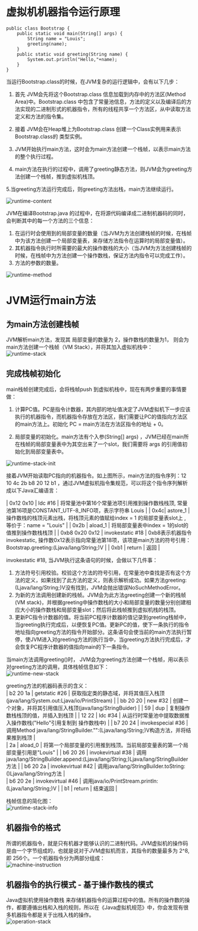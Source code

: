 # 虚拟机机器指令运行原理
```
public class Bootstrap {
    public static void main(String[] args) {
        String name = "Louis";
        greeting(name);
    }
    public static void greeting(String name) {
        System.out.println("Hello,"+name);
    }
}
```
    
当运行Bootstrap.class的时候，在JVM复杂的运行逻辑中，会有以下几步：    
1. 首先 JVM会先将这个Bootstrap.class 信息加载到内存中的方法区(Method Area)中。Bootstrap.class 中包含了常量池信息，方法的定义以及编译后的方法实现的二进制形式的机器指令，所有的线程共享一个方法区，从中读取方法定义和方法的指令集。

2. 接着 JVM会在Heap堆上为Bootstrap.class 创建一个Class<Bootstrap>实例用来表示Bootstrap.class的 类型实例。

3. JVM开始执行main方法，这时会为main方法创建一个栈帧，以表示main方法的整个执行过程。

4. main方法在执行的过程中，调用了greeting静态方法，则JVM会为greeting方法创建一个栈帧，推到虚拟机栈顶。

5.当greeting方法运行完成后，则greeting方法出栈，main方法继续运行。
    
![runtime-content](../../../../resources/images/jvm/runtime-content.png)  
    

JVM在编译Bootstrap.java 的过程中，在将源代码编译成二进制机器码的同时，会判断其中的每一个方法的三个信息：
1. 在运行时会使用到的局部变量的数量（当JVM为方法创建栈帧的时候，在栈帧中为该方法创建一个局部变量表，来存储方法指令在运算时的局部变量值）。
2. 其机器指令执行时所需要的最大的操作数栈的大小（当JVM为方法创建栈帧的时候，在栈帧中为方法创建一个操作数栈，保证方法内指令可以完成工作）。
3. 方法的参数的数量。
    
![runtime-method](../../../../resources/images/jvm/runtime-method.png)  
    

# JVM运行main方法

## 为main方法创建栈帧
JVM解析main方法，发现其 局部变量的数量为 2，操作数栈的数量为1， 则会为main方法创建一个栈帧（VM Stack），并将其加入虚拟机栈中：    
![runtime-stack](../../../../resources/images/jvm/runtime-stack.png)  
    
## 完成栈帧初始化
main栈帧创建完成后，会将栈帧push 到虚拟机栈中，现在有两步重要的事情要做：
1. 计算PC值。PC是指令计数器，其内部的地址值决定了JVM虚拟机下一步应该执行的机器指令，而机器指令存放在方法区，我们需要让PC的值指向方法区的main方法上。初始化 PC = main方法在方法区指令的地址 + 0。

2. 局部变量的初始化。main方法有个入参(String[] args) ，JVM已经在main所在栈帧的局部变量表中为其空出来了一个slot，我们需要将 args 的引用值初始化到局部变量表中。
    
![runtime-stack-init](../../../../resources/images/jvm/runtime-stack-init.png)  
    
接着JVM开始读取PC指向的机器指令。如上图所示，main方法的指令序列：12 10 4c 2b b8 20 12 b1 ，通过JVM虚拟机指令集规范，可以将这个指令序列解析成以下Java汇编语言：    

| 0x12 0x10 | ldc #16 | 将常量池中第16个常量池项引用推到操作数栈栈顶, 常量池第16项是CONSTANT_UTF-8_INFO项，表示字符串 Louis |
| 0x4c| astore_1 | 操作数栈的栈顶元素出栈，将栈顶元素的值赋给index = 1 的局部变量表slot上 , 等价于：name = "Louis" | 
| 0x2b | aload_1 | 将局部变量表中index = 1的slot的值推到操作数栈栈顶 |
| 0xb8 0x20 0x12 | invokestatic #18 | 0xb8表示机器指令invokestatic, 操作数0x12表示指向常量池第18项，该项是main方法的符号引用：Bootstrap.greeting:(Ljava/lang/String;)V |
| 0xb1 | return | 返回 |
    

invokestatic #18, 当JVM执行这条语句的时候，会做以下几件事：
1. 方法符号引用校验。校验这个方法的符号引用，在常量池中查找是否有这个方法的定义，如果找到了此方法的定义，则表示解析成功。如果方法greeting:(Ljava/lang/String;)V没有找到，JVM会抛出错误NoSuchMethodError。
2. 为新的方法调用创建新的栈帧。JVM会为此方法greeting创建一个新的栈帧(VM stack)，并根据greeting中操作数栈的大小和局部变量的数量分别创建相应大小的操作数栈和局部变量slot；然后将此栈帧推到虚拟机栈的栈顶。
3. 更新PC指令计数器的值。将当前PC程序计数器的值记录到greeting栈帧中，当greeting执行完成后，以便恢复PC值。更新PC的值，使下一条执行的指令地址指向greeting方法的指令开始部分。这条语句会使当前的main方法执行暂停，使JVM进入对greeting方法的执行当中，当greeting方法执行完成后，才会恢复PC程序计数器的值指向main的下一条指令。 
    

当main方法调用greeting()时， JVM会为greeting方法创建一个栈帧，用以表示对greeting方法的调用，具体栈帧信息如下：    
![runtime-new-stack](../../../../resources/images/jvm/runtime-new-stack.png)  
    
greeting方法的机器码表示的含义：    
| b2 20 1a | getstatic #26 | 获取指定类的静态域，并将其值压入栈顶(java/lang/System.out:Ljava/io/PrintStream) | 
| bb 20 20 | new #32 | 创建一个对象，并将其引用值压入栈顶(java/lang/StringBuider) | 
| 59 | dup | 复制操作数栈栈顶的值，并插入到栈顶 | 
| 12 22 | ldc #34 | 从运行时常量池中提取数据推入操作数栈("Hello"引用复制到 操作数栈中) | 
| b7 20 24 | invokespecial #36 | 调用Method java/lang/StringBuilder."<init>":(Ljava/lang/String;)V构造方法，并将结果推到栈顶 |  
| 2a | aload_0 | 将第一个局部变量的引用推到栈顶。当前局部变量表的第一个局部变量引用是"Louis" | 
| b6 20 26 | invokevirtual #38 | 调用java/lang/StringBuilder.append:(Ljava/lang/String;)Ljava/lang/StringBuilder方法 | 
| b6 20 2a | invokevirtual #42 | 调用java/lang/StringBuilder.toString:()Ljava/lang/String方法 |  
| b6 20 2e | invokevirtual #46 | 调用java/io/PrintStream.println:(Ljava/lang/String;)V | 
| b1 | return | 结束返回 | 
    

栈帧信息的简化图：    
![runtime-stack-info](../../../../resources/images/jvm/runtime-stack-info.png)  
    

## 机器指令的格式
所谓的机器指令，就是只有机器才能够认识的二进制代码。JVM虚拟机的操作码是由一个字节组成的，也就是说对于JVM虚拟机而言，其指令的数量最多为 2^8,即 256个。一个机器指令分为两部分组成：    
![machine-instruction](../../../../resources/images/jvm/machine-instruction.png)  
    

## 机器指令的执行模式 - 基于操作数栈的模式
Java虚拟机使用操作数栈 来存储机器指令的运算过程中的值。所有的操作数的操作，都要遵循出栈和入栈的规则，所以在《Java虚拟机规范》中，你会发现有很多机器指令都是关于出栈入栈的操作。    
![operation-stack](../../../../resources/images/jvm/operation-stack.png)  
    
